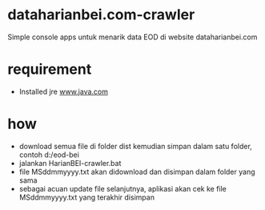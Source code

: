 # dataharianbei.com-crawler
Simple console apps untuk menarik data EOD di website dataharianbei.com

# requirement
- Installed jre www.java.com

# how
  - download semua file di folder dist kemudian simpan dalam satu folder, contoh d:/eod-bei
  - jalankan HarianBEI-crawler.bat
  - file MSddmmyyyy.txt akan didownload dan disimpan dalam folder yang sama
  - sebagai acuan update file selanjutnya, aplikasi akan cek ke file MSddmmyyyy.txt yang terakhir disimpan

